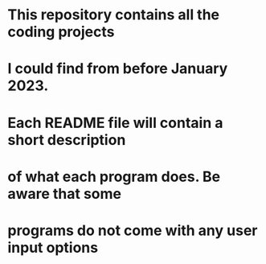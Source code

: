 # This repository contains all the coding projects
# I could find from before January 2023.
#
# Each README file will contain a short description
# of what each program does. Be aware that some 
# programs do not come with any user input options
